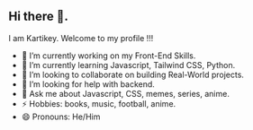 ## Hi there 👋. 
I am Kartikey. Welcome to my profile !!!

- 🔭 I’m currently working on my Front-End Skills.
- 🌱 I’m currently learning Javascript, Tailwind CSS, Python.
- 👯 I’m looking to collaborate on building Real-World projects.
- 🤔 I’m looking for help with backend.
- 💬 Ask me about Javascript, CSS, memes, series, anime.
- ⚡ Hobbies: books, music, football, anime.
- 😄 Pronouns: He/Him
